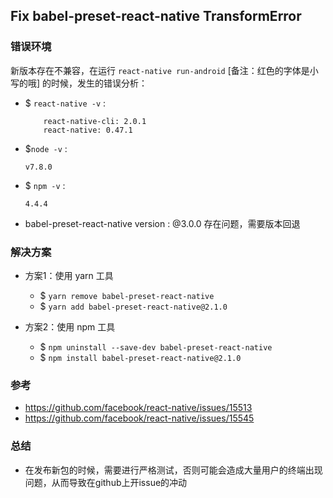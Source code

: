 Fix babel-preset-react-native TransformError
---

### __错误环境__

新版本存在不兼容，在运行  `react-native run-android` [备注：红色的字体是小写的哦] 的时候，发生的错误分析：

- $ `react-native -v` :
    ```
        react-native-cli: 2.0.1
        react-native: 0.47.1
    ```

- $`node -v` : 
    ```
    v7.8.0
    ```

- $ `npm -v` :
    ```
    4.4.4
    ```

- babel-preset-react-native version : @3.0.0  存在问题，需要版本回退


### __解决方案__

- 方案1：使用 yarn 工具
    * $ `yarn remove babel-preset-react-native`
    * $ `yarn add babel-preset-react-native@2.1.0`


-  方案2：使用 npm 工具
    * $ `npm uninstall --save-dev babel-preset-react-native`
    * $ `npm install babel-preset-react-native@2.1.0`

###  __参考__

- https://github.com/facebook/react-native/issues/15513
- https://github.com/facebook/react-native/issues/15545

### __总结__

- 在发布新包的时候，需要进行严格测试，否则可能会造成大量用户的终端出现问题，从而导致在github上开issue的冲动